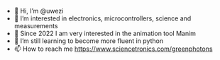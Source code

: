 - 👋 Hi, I’m @uwezi
- 👀 I’m interested in electronics, microcontrollers, science and measurements
- 📐 Since 2022 I am very interested in the animation tool Manim
- 🌱 I’m still learning to become more fluent in python
- 📫 How to reach me https://www.sciencetronics.com/greenphotons

<!---
uwezi/uwezi is a ✨ special ✨ repository because its `README.md` (this file) appears on your GitHub profile.
You can click the Preview link to take a look at your changes.
--->
